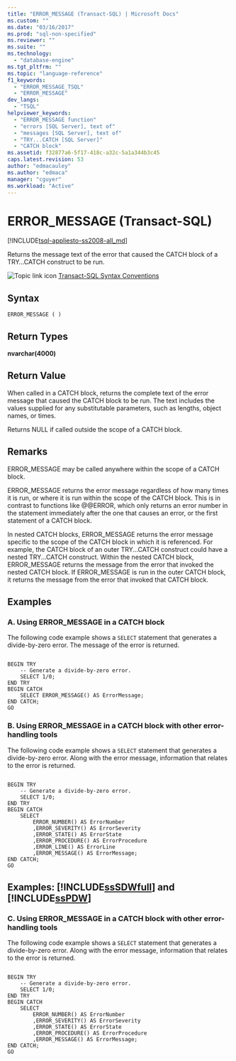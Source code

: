 ```yaml
---
title: "ERROR_MESSAGE (Transact-SQL) | Microsoft Docs"
ms.custom: ""
ms.date: "03/16/2017"
ms.prod: "sql-non-specified"
ms.reviewer: ""
ms.suite: ""
ms.technology: 
  - "database-engine"
ms.tgt_pltfrm: ""
ms.topic: "language-reference"
f1_keywords: 
  - "ERROR_MESSAGE_TSQL"
  - "ERROR_MESSAGE"
dev_langs: 
  - "TSQL"
helpviewer_keywords: 
  - "ERROR_MESSAGE function"
  - "errors [SQL Server], text of"
  - "messages [SQL Server], text of"
  - "TRY...CATCH [SQL Server]"
  - "CATCH block"
ms.assetid: f32877a6-5f17-418c-a32c-5a1a344b3c45
caps.latest.revision: 53
author: "edmacauley"
ms.author: "edmaca"
manager: "cguyer"
ms.workload: "Active"
---
```

# ERROR_MESSAGE (Transact-SQL)
[!INCLUDE[tsql-appliesto-ss2008-all_md](../../includes/tsql-appliesto-ss2008-all-md.md)]

  Returns the message text of the error that caused the CATCH block of a TRY…CATCH construct to be run.  
  
 ![Topic link icon](../../database-engine/configure-windows/media/topic-link.gif "Topic link icon") [Transact-SQL Syntax Conventions](../../t-sql/language-elements/transact-sql-syntax-conventions-transact-sql.md)  
  
## Syntax  
  
```  
ERROR_MESSAGE ( )   
```  
  
## Return Types  
 **nvarchar(4000)**  
  
## Return Value  
 When called in a CATCH block, returns the complete text of the error message that caused the CATCH block to be run. The text includes the values supplied for any substitutable parameters, such as lengths, object names, or times.  
  
 Returns NULL if called outside the scope of a CATCH block.  
  
## Remarks  
 ERROR_MESSAGE may be called anywhere within the scope of a CATCH block.  
  
 ERROR_MESSAGE returns the error message regardless of how many times it is run, or where it is run within the scope of the CATCH block. This is in contrast to functions like @@ERROR, which only returns an error number in the statement immediately after the one that causes an error, or the first statement of a CATCH block.  
  
 In nested CATCH blocks, ERROR_MESSAGE returns the error message specific to the scope of the CATCH block in which it is referenced. For example, the CATCH block of an outer TRY...CATCH construct could have a nested TRY...CATCH construct. Within the nested CATCH block, ERROR_MESSAGE returns the message from the error that invoked the nested CATCH block. If ERROR_MESSAGE is run in the outer CATCH block, it returns the message from the error that invoked that CATCH block.  
  
## Examples  
  
### A. Using ERROR_MESSAGE in a CATCH block  
 The following code example shows a `SELECT` statement that generates a divide-by-zero error. The message of the error is returned.  
  
```  
  
BEGIN TRY  
    -- Generate a divide-by-zero error.  
    SELECT 1/0;  
END TRY  
BEGIN CATCH  
    SELECT ERROR_MESSAGE() AS ErrorMessage;  
END CATCH;  
GO  
```  
  
### B. Using ERROR_MESSAGE in a CATCH block with other error-handling tools  
 The following code example shows a `SELECT` statement that generates a divide-by-zero error. Along with the error message, information that relates to the error is returned.  
  
```  
  
BEGIN TRY  
    -- Generate a divide-by-zero error.  
    SELECT 1/0;  
END TRY  
BEGIN CATCH  
    SELECT  
        ERROR_NUMBER() AS ErrorNumber  
        ,ERROR_SEVERITY() AS ErrorSeverity  
        ,ERROR_STATE() AS ErrorState  
        ,ERROR_PROCEDURE() AS ErrorProcedure  
        ,ERROR_LINE() AS ErrorLine  
        ,ERROR_MESSAGE() AS ErrorMessage;  
END CATCH;  
GO  
```  
  
## Examples: [!INCLUDE[ssSDWfull](../../includes/sssdwfull-md.md)] and [!INCLUDE[ssPDW](../../includes/sspdw-md.md)]  
  
### C. Using ERROR_MESSAGE in a CATCH block with other error-handling tools  
 The following code example shows a `SELECT` statement that generates a divide-by-zero error. Along with the error message, information that relates to the error is returned.  
  
```  
  
BEGIN TRY  
    -- Generate a divide-by-zero error.  
    SELECT 1/0;  
END TRY  
BEGIN CATCH  
    SELECT  
        ERROR_NUMBER() AS ErrorNumber  
        ,ERROR_SEVERITY() AS ErrorSeverity  
        ,ERROR_STATE() AS ErrorState  
        ,ERROR_PROCEDURE() AS ErrorProcedure  
        ,ERROR_MESSAGE() AS ErrorMessage;  
END CATCH;  
GO  
```  
  

